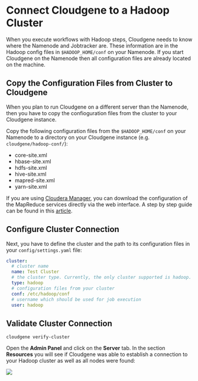 
# Connect Cloudgene to a Hadoop Cluster


When you execute workflows with Hadoop steps, Cloudgene needs to know where the Namenode and Jobtracker are. These information are in the Hadoop config files in `$HADOOP_HOME/conf` on your Namenode. If you start Cloudgene on the Namenode then all configuration files are already located on the machine.


## Copy the Configuration Files from Cluster to Cloudgene

When you plan to run Cloudgene on a different server than the Namenode, then you have to copy the confioguration files from the cluster to your Cloudgene instance.

Copy the following configuration files from the `$HADOOP_HOME/conf` on your Namenode to a directory on your Cloudgene instance (e.g. `cloudgene/hadoop-conf/`):

- core-site.xml
- hbase-site.xml
- hdfs-site.xml
- hive-site.xml
- mapred-site.xml
- yarn-site.xml

If you are using [Cloudera Manager](https://www.cloudera.com/products/product-components/cloudera-manager.html), you can download the configuration of the MapReduce services directly via the web interface. A step by step guide can be found in this [article](https://www.cloudera.com/documentation/enterprise/5-6-x/topics/cm_mc_client_config.html).

## Configure Cluster Connection

Next, you have to define the cluster and the path to its configuration files in your `config/settings.yaml` file:


```yaml
cluster:
  # cluster name
  name: Test Cluster
  # the cluster type. Currently, the only cluster supported is hadoop.
  type: hadoop
  # configuration files from your cluster
  conf: /etc/hadoop/conf
  # username which should be used for job execution
  user: hadoop
```


## Validate Cluster Connection

```
cloudgene verify-cluster
```

Open the **Admin Panel** and click on the **Server** tab. In the section **Resources** you will see if Cloudgene was able to establish a connection to your Hadoop cluster as well as all nodes were found:

<div class="screenshot">
<img src="/images/screenshots/hadoop-cluster.png">
</div>
